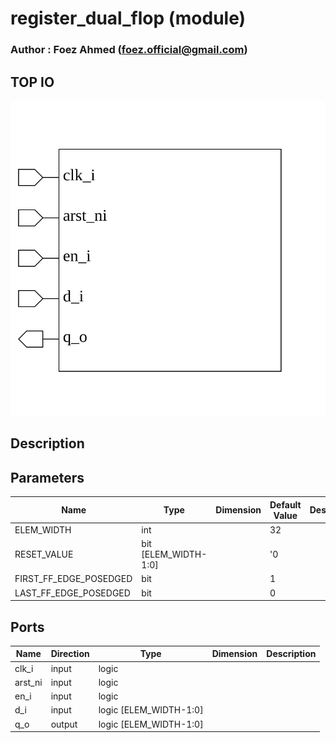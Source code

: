 # register_dual_flop (module)

### Author : Foez Ahmed (foez.official@gmail.com)

## TOP IO
<img src="./register_dual_flop_top.svg">

## Description


## Parameters
|Name|Type|Dimension|Default Value|Description|
|-|-|-|-|-|
|ELEM_WIDTH|int||32||
|RESET_VALUE|bit [ELEM_WIDTH-1:0]||'0||
|FIRST_FF_EDGE_POSEDGED|bit||1||
|LAST_FF_EDGE_POSEDGED|bit||0||

## Ports
|Name|Direction|Type|Dimension|Description|
|-|-|-|-|-|
|clk_i|input|logic|||
|arst_ni|input|logic|||
|en_i|input|logic|||
|d_i|input|logic [ELEM_WIDTH-1:0]|||
|q_o|output|logic [ELEM_WIDTH-1:0]|||
